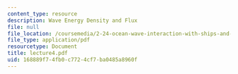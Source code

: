 ```yaml
---
content_type: resource
description: Wave Energy Density and Flux
file: null
file_location: /coursemedia/2-24-ocean-wave-interaction-with-ships-and-offshore-energy-systems-13-022-spring-2002/168889f74fb0c7724cf7ba0485a8960f_lecture4.pdf
file_type: application/pdf
resourcetype: Document
title: lecture4.pdf
uid: 168889f7-4fb0-c772-4cf7-ba0485a8960f
---
```

